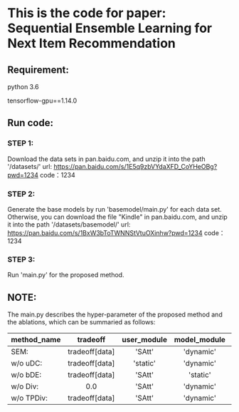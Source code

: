 # This is the code for paper:  Sequential Ensemble Learning for Next Item Recommendation


## Requirement:
python 3.6

tensorflow-gpu==1.14.0

## Run code: 
### STEP 1:
Download the data sets in pan.baidu.com, and unzip it into the path '/datasets/' 
url: https://pan.baidu.com/s/1E5q9zbVYdaXFD_CoYHeOBg?pwd=1234 
code：1234 
### STEP 2:
Generate the base models by run 'basemodel/main.py' for each data set.
Otherwise, you can download the file "Kindle" in pan.baidu.com, and unzip it into the path '/datasets/basemodel/' 
url: https://pan.baidu.com/s/1BxW3bToTWNNStVtuOXinhw?pwd=1234 
code：1234 
### STEP 3:
Run 'main.py' for the proposed method.
## NOTE:

The main.py describes the hyper-parameter of the proposed method and the ablations, which can be summaried as follows:


| method_name        | tradeoff   |  user_module  | model_module| div_module|
| ---------- | :-----------:  | :-----------: |  :-----------: |  :-----------: |
|SEM:        |tradeoff[data]|'SAtt'     |'dynamic'   |'cov'     |
|w/o uDC:    |tradeoff[data]|'static'   |'dynamic'   |'cov'     |
|w/o bDE:    |tradeoff[data]|'SAtt'     |'static'    |'cov'     |
|w/o Div:    |0.0           |'SAtt'     |'dynamic'   |'cov'     |
|w/o TPDiv:  |tradeoff[data]|'SAtt'     |'dynamic'   |'AEM-cov' |
